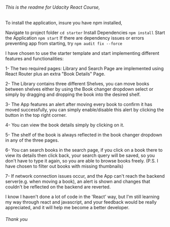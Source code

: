 ###### This is the readme for Udacity React Course,
To install the application, insure you have npm installed, 

Navigate to project folder
`cd starter`
Install Dependencies
`npm install`
Start the Application
`npm start`
If there are dependency issues or errors preventing app from starting, try
`npm audit fix --force`

I have chosen to use the starter template and start implementing different features and functionalities:

1- The two required pages: Library and Search Page are implemented using React Router plus an extra "Book Details" Page.

2- The Library contains three different Shelves, you can move books between shelves either by using the Book changer
dropdown select or simply by dragging and dropping the book into the desired shelf.

3- The App features an alert after moving every book to confirm it has moved successfully, you can simply enable/disable
this alert by clicking the button in the top right corner.

4- You can view the book details simply by clicking on it.

5- The shelf of the book is always reflected in the book changer dropdown in any of the three pages.

6- You can search books in the search page, if you click on a book there to view its details then click back, your
search query will be saved, so you don't have to type it again, so you are able to browse books freely.
(P.S. I have chosen to filter out books with missing thumbnails)

7- If network connection issues occur, and the App can't reach the backend server(e.g. when moving a book), an alert is
shown and changes that couldn't be reflected on the backend are reverted.

I know I haven't done a lot of code in the 'React' way, but I'm still learning my way through react and javascript, and
your feedback would be really appreciated, and it will help me become a better developer.

###### Thank you